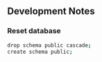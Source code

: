 

## Development Notes

### Reset database
```sh
drop schema public cascade;
create schema public;
```